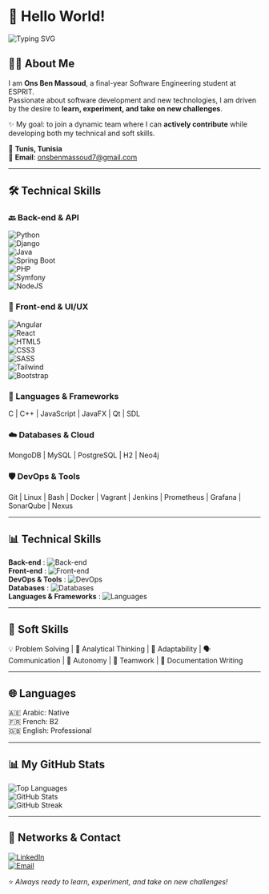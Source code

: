 # 👋 Hello World!  

![Typing SVG](https://readme-typing-svg.herokuapp.com/?lines=Software+Engineering+Student;Passionate+About+Technology;Always+Eager+for+New+Challenges&center=true&width=500&height=50)

## 🧑‍💻 About Me
I am **Ons Ben Massoud**, a final-year Software Engineering student at ESPRIT.  
Passionate about software development and new technologies, I am driven by the desire to **learn, experiment, and take on new challenges**.  

✨ My goal: to join a dynamic team where I can **actively contribute** while developing both my technical and soft skills.  

📍 **Tunis, Tunisia**  
📧 **Email**: [onsbenmassoud7@gmail.com](mailto:onsbenmassoud7@gmail.com)  


---

## 🛠️ Technical Skills

### 🔙 Back-end & API
![Python](https://img.shields.io/badge/-Python-3776AB?style=for-the-badge&logo=python&logoColor=white&labelColor=white&color=3776AB&animation=twinkle)  
![Django](https://img.shields.io/badge/-Django-092E20?style=for-the-badge&logo=django&logoColor=white&animation=twinkle)  
![Java](https://img.shields.io/badge/-Java-007396?style=for-the-badge&logo=java&logoColor=white&animation=twinkle)  
![Spring Boot](https://img.shields.io/badge/-SpringBoot-6DB33F?style=for-the-badge&logo=springboot&logoColor=white&animation=twinkle)  
![PHP](https://img.shields.io/badge/-PHP-777BB4?style=for-the-badge&logo=php&logoColor=white&animation=twinkle)  
![Symfony](https://img.shields.io/badge/-Symfony-000000?style=for-the-badge&logo=symfony&logoColor=white&animation=twinkle)  
![NodeJS](https://img.shields.io/badge/-Node.js-339933?style=for-the-badge&logo=node.js&logoColor=white&animation=twinkle)  

### 🎨 Front-end & UI/UX
![Angular](https://img.shields.io/badge/-Angular-DD0031?style=for-the-badge&logo=angular&logoColor=white&animation=twinkle)  
![React](https://img.shields.io/badge/-React-61DAFB?style=for-the-badge&logo=react&logoColor=black&animation=twinkle)  
![HTML5](https://img.shields.io/badge/-HTML5-E34F26?style=for-the-badge&logo=html5&logoColor=white&animation=twinkle)  
![CSS3](https://img.shields.io/badge/-CSS3-1572B6?style=for-the-badge&logo=css3&logoColor=white&animation=twinkle)  
![SASS](https://img.shields.io/badge/-SASS-CC6699?style=for-the-badge&logo=sass&logoColor=white&animation=twinkle)  
![Tailwind](https://img.shields.io/badge/-TailwindCSS-06B6D4?style=for-the-badge&logo=tailwindcss&logoColor=white&animation=twinkle)  
![Bootstrap](https://img.shields.io/badge/-Bootstrap-7952B3?style=for-the-badge&logo=bootstrap&logoColor=white&animation=twinkle)  

### 🧠 Languages & Frameworks
C | C++ | JavaScript | JavaFX | Qt | SDL  

### ☁️ Databases & Cloud
MongoDB | MySQL | PostgreSQL | H2 | Neo4j  

### 🛡️ DevOps & Tools
Git | Linux | Bash | Docker | Vagrant | Jenkins | Prometheus | Grafana | SonarQube | Nexus  

---

## 📊 Technical Skills 

**Back-end** : ![Back-end](https://img.shields.io/badge/Backend-80%25-brightgreen)  
**Front-end** : ![Front-end](https://img.shields.io/badge/Frontend-70%25-orange)  
**DevOps & Tools** : ![DevOps](https://img.shields.io/badge/DevOps-85%25-blue)  
**Databases** : ![Databases](https://img.shields.io/badge/Databases-70%25-yellow)  
**Languages & Frameworks** : ![Languages](https://img.shields.io/badge/Languages-80%25-pink)


---

## 🧠 Soft Skills
💡 Problem Solving | 🧠 Analytical Thinking | 🔄 Adaptability | 🗣️ Communication | 🚀 Autonomy | 🤝 Teamwork | 📝 Documentation Writing  

---

## 🌐 Languages
🇦🇪 Arabic: Native  
🇫🇷 French: B2  
🇬🇧 English: Professional  

---

## 📊 My GitHub Stats

![Top Languages](https://github-readme-stats.vercel.app/api/top-langs/?username=onsben19&layout=compact&theme=radical)  
![GitHub Stats](https://github-readme-stats.vercel.app/api?username=onsben19&show_icons=true&count_private=true&theme=radical)  
![GitHub Streak](https://github-readme-streak-stats.herokuapp.com/?user=onsben19&theme=radical)  

---

## 🌟 Networks & Contact
[![LinkedIn](https://img.shields.io/badge/-LinkedIn-0077B5?style=for-the-badge&logo=linkedin&logoColor=white&animation=glow)](https://www.linkedin.com/in/onsbenmassoud)  
[![Email](https://img.shields.io/badge/-Email-D14836?style=for-the-badge&logo=gmail&logoColor=white&animation=glow)](mailto:onsbenmassoud7@gmail.com)  



⭐ *Always ready to learn, experiment, and take on new challenges!*
